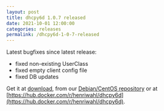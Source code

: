 ```yaml
---
layout: post
title: dhcpy6d 1.0.7 released
date: 2021-10-01 12:00:00
categories: releases
permalink: /dhcpy6d-1-0-7-released
---
```


Latest bugfixes since latest release:

- fixed non-existing UserClass
- fixed empty client config file
- fixed DB updates

Get it at [download](/download), from our [Debian/CentOS repository](/debian-and-redhat-centos-stable-repositories-available) or at [https://hub.docker.com/r/henriwahl/dhcpy6d](https://hub.docker.com/r/henriwahl/dhcpy6d).


